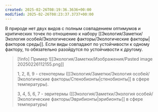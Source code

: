 ```yaml
---
created: 2025-02-26T08:19:36.3636+00:00
modified: 2025-02-26T08:23:37.3737+00:00
---
```

В природе нет двух видов с полным совпадением оптимумов и критических точек по отношению к набору [[Экология/Заметки/Экология особей/Экологические факторы/Экологические факторы|факторов среды]]. Если виды совпадают по устойчивости к одному фактору, то обязательно разойдутся по устойчивости к другому. 

> [!info] Пример
> ![[Экология/Заметки/Изображения/Pasted image 20250226112155.png]]
>
>1, 2, 8, 9 - стенотермы ([[Экология/Заметки/Экология особей/Экологические факторы/Стенобионты|стенобионты]] в сфере температуры).
>
>3, 4, 5, 6, 7 - эвритермы ([[Экология/Заметки/Экология особей/Экологические факторы/Эврибионты|эрибионты]] в сфере температуры)